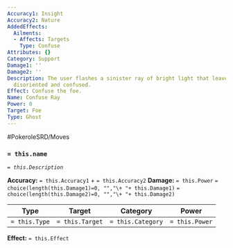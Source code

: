 ```yaml
---
Accuracy1: Insight
Accuracy2: Nature
AddedEffects:
  Ailments:
  - Affects: Targets
    Type: Confuse
Attributes: {}
Category: Support
Damage1: ''
Damage2: ''
Description: The user flashes a sinister ray of bright light that leaves the target
  disoriented and confused.
Effect: Confuse the foe.
Name: Confuse Ray
Power: 0
Target: Foe
Type: Ghost
---
```


#PokeroleSRD/Moves

### `= this.name`
*`= this.Description`*

**Accuracy:** `= this.Accuracy1` + `= this.Accuracy2`
**Damage:** `= this.Power` `= choice(length(this.Damage1)=0, "","\+ "+ this.Damage1)` `= choice(length(this.Damage2)=0, "","\+ "+ this.Damage2)`

| Type          | Target          | Category          | Power          |
| ------------- | --------------- | ----------------  | -------------- |
| `= this.Type` | `= this.Target` | `= this.Category` | `= this.Power` | 

**Effect:** `= this.Effect`